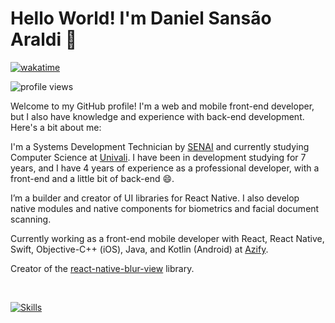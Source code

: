 # Hello World! I'm Daniel Sansão Araldi 👋

[![wakatime](https://wakatime.com/badge/user/920a7e43-2969-4212-82ff-1b375685ff58.svg)](https://wakatime.com/@920a7e43-2969-4212-82ff-1b375685ff58)

![profile views](https://komarev.com/ghpvc/?username=DanielAraldi)

Welcome to my GitHub profile! I'm a web and mobile front-end developer, but I also have knowledge and experience with back-end development. Here's a bit about me:

I'm a Systems Development Technician by [SENAI](https://sc.senai.br/) and currently studying Computer Science at [Univali](https://www.univali.br/). I have been in development studying for 7 years, and I have 4 years of experience as a professional developer, with a front-end and a little bit of back-end 😄.

I’m a builder and creator of UI libraries for React Native. I also develop native modules and native components for biometrics and facial document scanning.

Currently working as a front-end mobile developer with React, React Native, Swift, Objective-C++ (iOS), Java, and Kotlin (Android) at [Azify](https://azify.com/). 

Creator of the [react-native-blur-view](https://github.com/DanielAraldi/react-native-blur-view) library.

<br/>

[![Skills](https://skillicons.dev/icons?i=ts,js,react,java,kotlin,swift,cpp&theme=dark)](https://skillicons.dev)
